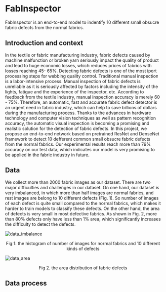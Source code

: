# FabInspector

FabInspector is an end-to-end model to indentify 10 different small obsucre fabric defects from the normal fabrics.

## Introduction and context
In the textile or fabric manufacturing industry, fabric defects caused by machine malfunction or broken yarn seriously impact the quality of product and lead to huge economic losses, which reduces prices of fabrics with losses reaching 45- 65%. Detecting fabric defects is one of the most iport processing steps for webbing quality control. Traditional manual inspection is a labor-intensive process. Manual inspection of fabric defects is unreliable as it is seriously affected by factors including the intensity of the lights, fatigue and the experience of the inspector, etc. According to feedback from the textile industry, manual inspection accuracy is merely 60 - 75%. Therefore, an automatic, fast and accurate fabric defect detector is an urgent need in fabric industry, which can help to save billions of dollars during the manufacturing process. Thanks to the advances in hardware technology and computer vision techniques as well as pattern recognition accuracy, the automatic visual inspection is becoming a promising and realistic solution for the detection of fabric defects. In this project, we propose an end-to-end network based on pretrained ResNet and DenseNet framework to detect 10 defferent common small obsucre fabric defects from the normal fabrics. Our experimental results reach more than 79% accuracy on our test data, which indicates our model is very promising to be applied in the fabric industry in future.

## Data
We collect more than 2000 fabric images as our dataset. There are two major difficulties and challenges in our dataset. On one hand, our dataset is very imbalanced, in which more than half images are normal fabrics, and rest images are belong to 10 different defects (Fig. 1). So number of images of each defect is quite small compared to the normal fabrics, which makes it harder to train models to classify these defects. On the other hand, the area of defects is very small in most defective fabrics. As shown in Fig. 2, more than 80% defects only have less than 1% area, which significantly increases the difficulty to detect the defects.

![data_imbalance](https://github.com/XStargate/insight_project/blob/master/pics/data_imbalance.png)
<center>Fig 1. the histogram of number of images for normal fabrics and 10 different kinds of defects</center>

![data_area](https://github.com/XStargate/insight_project/blob/master/pics/data_area.png)
<center>Fig 2. the area distribution of fabric defects</center>

## Data process




